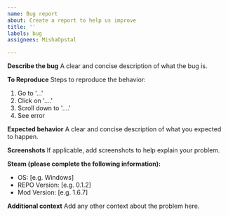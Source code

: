 ```yaml
---
name: Bug report
about: Create a report to help us improve
title: ''
labels: bug
assignees: MishaOpstal

---
```


**Describe the bug**
A clear and concise description of what the bug is.

**To Reproduce**
Steps to reproduce the behavior:
1. Go to '...'
2. Click on '....'
3. Scroll down to '....'
4. See error

**Expected behavior**
A clear and concise description of what you expected to happen.

**Screenshots**
If applicable, add screenshots to help explain your problem.

**Steam (please complete the following information):**
 - OS: [e.g. Windows]
 - REPO Version: [e.g. 0.1.2]
 - Mod Version: [e.g. 1.6.7]

**Additional context**
Add any other context about the problem here.
